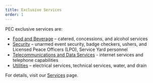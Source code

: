 ```yaml
---
title: Exclusive Services
order: 1
---
```


PEC exclusive services are:

- [Food and Beverage](https://www.palmereventscenter.com/catering/) – catered, concessions, and alcohol services
- [Security](https://www.palmereventscenter.com/security-and-safety/) – unarmed event security, badge checkers, ushers, and Licensed Peace Officers (LPO), Service Yard personnel
- [Telecommunications and Data Services](https://www.palmereventscenter.com/technology/) - internet services and telephone capabilities
- [Utilities](https://www.palmereventscenter.com/exhibit/) – electrical services, technical services, water, and drain

For details, visit our [Services](https://www.palmereventscenter.com/services/) page.
